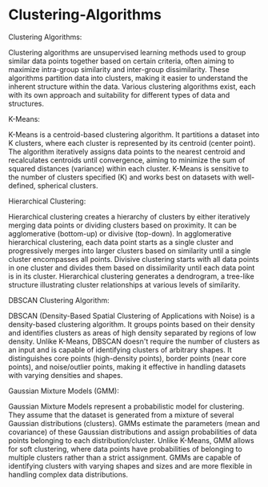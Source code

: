 # Clustering-Algorithms

Clustering Algorithms:

Clustering algorithms are unsupervised learning methods used to group similar data points together based on certain criteria, often aiming to maximize intra-group similarity and inter-group dissimilarity. These algorithms partition data into clusters, making it easier to understand the inherent structure within the data. Various clustering algorithms exist, each with its own approach and suitability for different types of data and structures.

K-Means:

K-Means is a centroid-based clustering algorithm. It partitions a dataset into K clusters, where each cluster is represented by its centroid (center point). The algorithm iteratively assigns data points to the nearest centroid and recalculates centroids until convergence, aiming to minimize the sum of squared distances (variance) within each cluster. K-Means is sensitive to the number of clusters specified (K) and works best on datasets with well-defined, spherical clusters.

Hierarchical Clustering:

Hierarchical clustering creates a hierarchy of clusters by either iteratively merging data points or dividing clusters based on proximity. It can be agglomerative (bottom-up) or divisive (top-down). In agglomerative hierarchical clustering, each data point starts as a single cluster and progressively merges into larger clusters based on similarity until a single cluster encompasses all points. Divisive clustering starts with all data points in one cluster and divides them based on dissimilarity until each data point is in its cluster. Hierarchical clustering generates a dendrogram, a tree-like structure illustrating cluster relationships at various levels of similarity.

DBSCAN Clustering Algorithm:

DBSCAN (Density-Based Spatial Clustering of Applications with Noise) is a density-based clustering algorithm. It groups points based on their density and identifies clusters as areas of high density separated by regions of low density. Unlike K-Means, DBSCAN doesn't require the number of clusters as an input and is capable of identifying clusters of arbitrary shapes. It distinguishes core points (high-density points), border points (near core points), and noise/outlier points, making it effective in handling datasets with varying densities and shapes.

Gaussian Mixture Models (GMM):

Gaussian Mixture Models represent a probabilistic model for clustering. They assume that the dataset is generated from a mixture of several Gaussian distributions (clusters). GMMs estimate the parameters (mean and covariance) of these Gaussian distributions and assign probabilities of data points belonging to each distribution/cluster. Unlike K-Means, GMM allows for soft clustering, where data points have probabilities of belonging to multiple clusters rather than a strict assignment. GMMs are capable of identifying clusters with varying shapes and sizes and are more flexible in handling complex data distributions.
